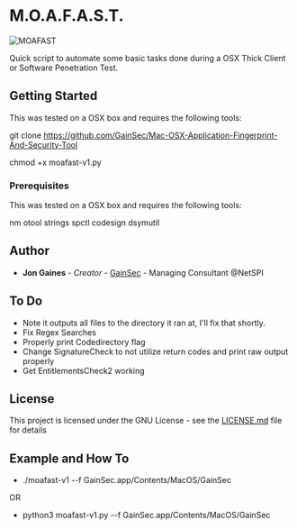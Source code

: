 # M.O.A.F.A.S.T.
![MOAFAST](https://gainsec.com/wp-content/uploads/2023/12/L.U.N.C.H.B.O.C.K.S.png)

Quick script to automate some basic tasks done during a OSX Thick Client or Software Penetration Test. 

## Getting Started

This was tested on a OSX box and requires the following tools:

git clone https://github.com/GainSec/Mac-OSX-Application-Fingerprint-And-Security-Tool

chmod +x moafast-v1.py

### Prerequisites

This was tested on a OSX box and requires the following tools:

nm
otool
strings
spctl
codesign
dsymutil

## Author

* **Jon Gaines** - *Creator* - [GainSec](https://github.com/GainSec) - Managing Consultant @NetSPI

## To Do

* Note it outputs all files to the directory it ran at, I'll fix that shortly.
* Fix Regex Searches
* Properly print Codedirectory flag
* Change SignatureCheck to not utilize return codes and print raw output properly
* Get EntitlementsCheck2 working

## License

This project is licensed under the GNU License - see the [LICENSE.md](LICENSE.md) file for details


## Example and How To

* ./moafast-v1 --f GainSec.app/Contents/MacOS/GainSec

OR 

* python3 moafast-v1.py --f GainSec.app/Contents/MacOS/GainSec